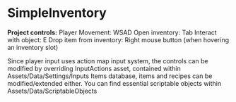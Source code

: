 # SimpleInventory

**Project controls:**
Player Movement: WSAD
Open inventory: Tab
Interact with object: E
Drop item from inventory: Right mouse button (when hovering an inventory slot)

Since player input uses action map input system, the controls can be modified by overriding InputActions asset, contained within Assets/Data/Settings/Inputs
Items database, items and recipes can be modified/extended either. You can find essential scriptable objects within Assets/Data/ScriptableObjects


